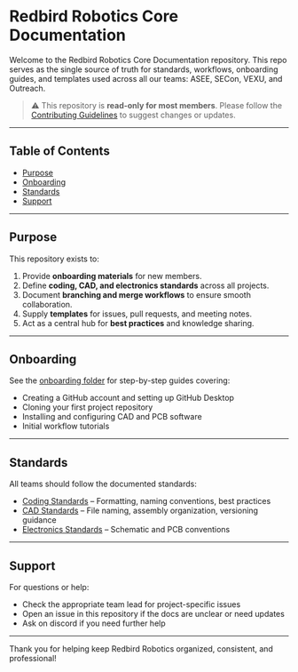 # Redbird Robotics Core Documentation

Welcome to the Redbird Robotics Core Documentation repository. This repo serves as the single source of truth for standards, workflows, onboarding guides, and templates used across all our teams: ASEE, SECon, VEXU, and Outreach.  

> ⚠️ This repository is **read-only for most members**. Please follow the [Contributing Guidelines](CONTRIBUTING.md) to suggest changes or updates.

---

## Table of Contents

- [Purpose](#purpose)  
- [Onboarding](#onboarding)  
- [Standards](#standards)
- [Support](#support)

---

## Purpose

This repository exists to:  

1. Provide **onboarding materials** for new members.  
2. Define **coding, CAD, and electronics standards** across all projects.  
3. Document **branching and merge workflows** to ensure smooth collaboration.  
4. Supply **templates** for issues, pull requests, and meeting notes.  
5. Act as a central hub for **best practices** and knowledge sharing.

---

## Onboarding

See the [onboarding folder](onboarding/) for step-by-step guides covering:  

- Creating a GitHub account and setting up GitHub Desktop  
- Cloning your first project repository  
- Installing and configuring CAD and PCB software  
- Initial workflow tutorials

---

## Standards

All teams should follow the documented standards:  

- [Coding Standards](standards/coding-standards.md) – Formatting, naming conventions, best practices  
- [CAD Standards](standards/CAD-standards.md) – File naming, assembly organization, versioning guidance  
- [Electronics Standards](standards/electronics-standards.md) – Schematic and PCB conventions

---

## Support

For questions or help:  

- Check the appropriate team lead for project-specific issues  
- Open an issue in this repository if the docs are unclear or need updates
- Ask on discord if you need further help

---

Thank you for helping keep Redbird Robotics organized, consistent, and professional!
